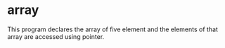 # array
This program declares the array of five element and the elements of that array are accessed using pointer.
